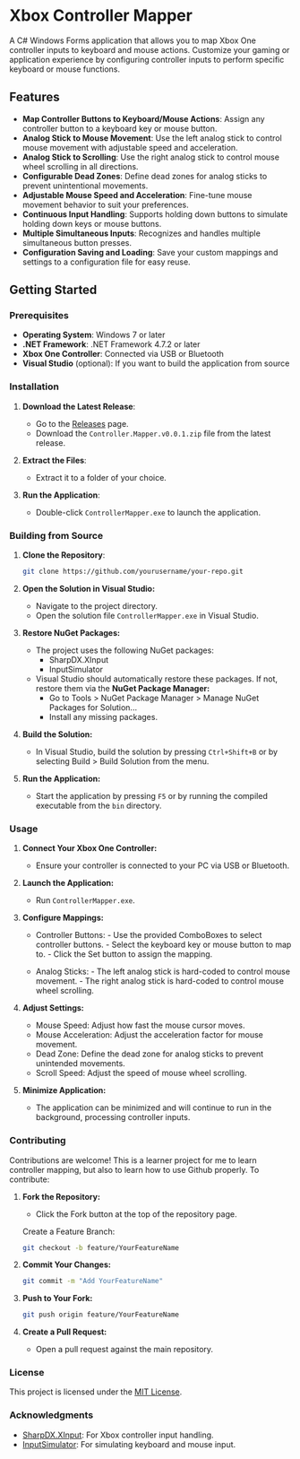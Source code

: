 # Xbox Controller Mapper

A C# Windows Forms application that allows you to map Xbox One controller inputs to keyboard and mouse actions. Customize your gaming or application experience by configuring controller inputs to perform specific keyboard or mouse functions.

## Features

- **Map Controller Buttons to Keyboard/Mouse Actions**: Assign any controller button to a keyboard key or mouse button.
- **Analog Stick to Mouse Movement**: Use the left analog stick to control mouse movement with adjustable speed and acceleration.
- **Analog Stick to Scrolling**: Use the right analog stick to control mouse wheel scrolling in all directions.
- **Configurable Dead Zones**: Define dead zones for analog sticks to prevent unintentional movements.
- **Adjustable Mouse Speed and Acceleration**: Fine-tune mouse movement behavior to suit your preferences.
- **Continuous Input Handling**: Supports holding down buttons to simulate holding down keys or mouse buttons.
- **Multiple Simultaneous Inputs**: Recognizes and handles multiple simultaneous button presses.
- **Configuration Saving and Loading**: Save your custom mappings and settings to a configuration file for easy reuse.

## Getting Started

### Prerequisites

- **Operating System**: Windows 7 or later
- **.NET Framework**: .NET Framework 4.7.2 or later
- **Xbox One Controller**: Connected via USB or Bluetooth
- **Visual Studio** (optional): If you want to build the application from source

### Installation

1. **Download the Latest Release**:

   - Go to the [Releases](https://github.com/yourusername/your-repo/releases) page.
   - Download the `Controller.Mapper.v0.0.1.zip` file from the latest release.

2. **Extract the Files**:

   - Extract it to a folder of your choice.

3. **Run the Application**:

   - Double-click `ControllerMapper.exe` to launch the application.

### Building from Source

1. **Clone the Repository**:

   ```bash
   git clone https://github.com/yourusername/your-repo.git

2. **Open the Solution in Visual Studio:**
   - Navigate to the project directory.
   - Open the solution file `ControllerMapper.exe` in Visual Studio.

3. **Restore NuGet Packages:**

   - The project uses the following NuGet packages:
        - SharpDX.XInput
        - InputSimulator
   - Visual Studio should automatically restore these packages. If not, restore them via the **NuGet Package Manager:**
        - Go to Tools > NuGet Package Manager > Manage NuGet Packages for Solution...
        - Install any missing packages.

4. **Build the Solution:**
   - In Visual Studio, build the solution by pressing `Ctrl+Shift+B` or by selecting Build > Build Solution from the menu.

5. **Run the Application:**
   - Start the application by pressing `F5` or by running the compiled executable from the `bin` directory.

### Usage

1. **Connect Your Xbox One Controller:**
   - Ensure your controller is connected to your PC via USB or Bluetooth.

2. **Launch the Application:**
   - Run `ControllerMapper.exe`.

3. **Configure Mappings:**
   - Controller Buttons:
          - Use the provided ComboBoxes to select controller buttons.
          - Select the keyboard key or mouse button to map to.
          - Click the Set button to assign the mapping.

   - Analog Sticks:
          - The left analog stick is hard-coded to control mouse movement.
          - The right analog stick is hard-coded to control mouse wheel scrolling.

4. **Adjust Settings:**
   - Mouse Speed: Adjust how fast the mouse cursor moves.
   - Mouse Acceleration: Adjust the acceleration factor for mouse movement.
   - Dead Zone: Define the dead zone for analog sticks to prevent unintended movements.
   - Scroll Speed: Adjust the speed of mouse wheel scrolling.

5. **Minimize Application:**
   - The application can be minimized and will continue to run in the background, processing controller inputs.

### Contributing

Contributions are welcome! This is a learner project for me to learn controller mapping, but also to learn how to use Github properly. To contribute:

1. **Fork the Repository:**
   - Click the Fork button at the top of the repository page.

    Create a Feature Branch:

   ```bash
   git checkout -b feature/YourFeatureName

2. **Commit Your Changes:**

   ```bash
   git commit -m "Add YourFeatureName"

3. **Push to Your Fork:**

   ```bash
   git push origin feature/YourFeatureName

4. **Create a Pull Request:**
   - Open a pull request against the main repository.

### License

This project is licensed under the [MIT License](https://github.com/git/git-scm.com/blob/main/MIT-LICENSE.txt).

### Acknowledgments

  - [SharpDX.XInput](https://github.com/sharpdx/SharpDX): For Xbox controller input handling.
  - [InputSimulator](https://github.com/TChatzigiannakis/InputSimulatorPlus): For simulating keyboard and mouse input.
